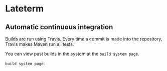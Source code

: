 # Lateterm 

## Automatic continuous integration

Builds are run using Travis.  Every time a commit is made into the repository,
Travis makes Maven run all tests.

You can view past builds in the system at the `build system page`.

`build system page`: 





